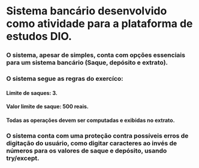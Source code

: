 # Sistema bancário desenvolvido como atividade para a plataforma de estudos DIO.
### O sistema, apesar de simples, conta com opções essenciais para um sistema bancário (Saque, depósito e extrato).
### O sistema segue as regras do exercíco:
#### Limite de saques: 3.
#### Valor limite de saque: 500 reais. 
#### Todas as operações devem ser computadas e exibidas no extrato.
### O sistema conta com uma proteção contra possíveis erros de digitação do usuário, como digitar caracteres ao invés de números para os valores de saque e depósito, usando try/except.
